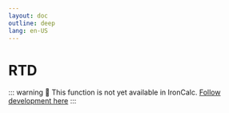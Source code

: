 ```yaml
---
layout: doc
outline: deep
lang: en-US
---
```


# RTD

::: warning
🚧 This function is not yet available in IronCalc.
[Follow development here](https://github.com/ironcalc/IronCalc/labels/Functions)
:::